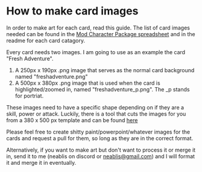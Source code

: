 # How to make card images

In order to make art for each card, read this guide. The list of card images needed can be found in the [Mod Character Package spreadsheet](https://docs.google.com/spreadsheets/d/1GY0eJsooEp361hWFL2lD-uPVa5-l-7g4f4FtyKs-k7Q/edit#gid=0) and in the readme for each card catagory.

Every card needs two images. I am going to use as an example the card "Fresh Adventure". 
1. A 250px x 190px .png image that serves as the normal card background named "freshadventure.png"
2. A 500px x 380px .png image that is used when the card is highlighted/zoomed in, named "freshadventure_p.png". The _p stands for portriat. 

These images need to have a specific shape depending on if they are a skill, power or attack. Luckily, there is a tool that cuts the images for you from a 380 x 500 px template and can be found [here](https://docs.google.com/spreadsheets/d/1GY0eJsooEp361hWFL2lD-uPVa5-l-7g4f4FtyKs-k7Q/edit?usp=sharing)

Please feel free to create shitty paint/powerpoint/whatever images for the cards and request a pull for them, so long as they are in the correct format. 

Alternatively, if you want to make art but don't want to process it or merge it in, send it to me (neablis on discord or neablis@gmail.com) and I will format it and merge it in eventually. 
